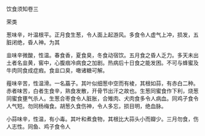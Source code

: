 饮食须知卷三

荣类

葱味辛，叶温根平。正月食生葱，令人面上起游风。多食令人虚气上冲，损发，五脏闭绝，昏人神。为其

韭味辛微酸，性温。春食香，夏食臭，冬食动宿饮。五月食之昏人乏力。多天未出土者名韭黄，窖中，心腹痼冷病食之加剧。热病后十日食之能发困。不可与蜂蜜及牛肉同食成症瘕。食韭口臭，噉诸糖可解。

薤味辛苦，性温滑。一名藠子。其叶似细葱中空而有棱，其根如蒜，有赤白二种。赤者味苦，白者生食辛，熟食发散，开骨节出汗之故也。生葱同蜜食作下利，烧葱同蜜食壅气杀人。生葱合枣食令人脏胀，合雉肉、犬肉食多令人病血。同鸡子食令人气短。勿同杨梅食。胡葱久食伤神，令人多忘，损目明，绝血脉。

小蒜味辛，性温，有小毒。其叶和煮食物，其根比大蒜头小而瓣少。三月勿食，伤人志性。同鱼、鸡子食令人